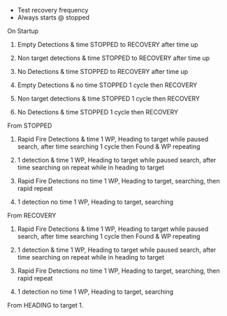 * Test recovery frequency
* Always starts @ stopped


On Startup

1. Empty Detections & time
    STOPPED to RECOVERY after time up

2. Non target detections & time
    STOPPED to RECOVERY after time up
 
3. No Detections & time
    STOPPED to RECOVERY after time up

1. Empty Detections & no time
    STOPPED 1 cycle then RECOVERY

2. Non target detections & time
    STOPPED 1 cycle then RECOVERY
 
3. No Detections & time
    STOPPED 1 cycle then RECOVERY

From STOPPED

1. Rapid Fire Detections & time
    1 WP, Heading to target while paused search, after time searching 1 cycle then Found & WP repeating

2. 1 detection & time
    1 WP, Heading to target while paused search, after time searching on repeat while in heading to target

3. Rapid Fire Detections no time
    1 WP, Heading to target, searching, then rapid repeat

4. 1 detection no time 
    1 WP, Heading to target, searching 

From RECOVERY

1. Rapid Fire Detections & time
    1 WP, Heading to target while paused search, after time searching 1 cycle then Found & WP repeating

2. 1 detection & time
    1 WP, Heading to target while paused search, after time searching on repeat while in heading to target

3. Rapid Fire Detections no time
    1 WP, Heading to target, searching, then rapid repeat

4. 1 detection no time 
    1 WP, Heading to target, searching 

From HEADING to target
1. 





